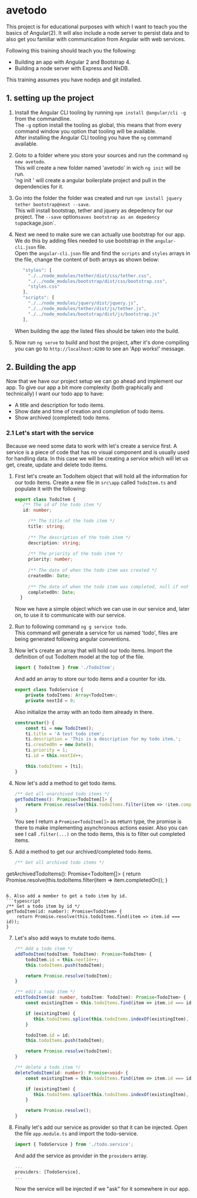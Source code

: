 # avetodo
This project is for educational purposes with which I want to teach you the basics of Angular(2). It will also include a node server to persist data and to also get you familiar with communication from Angular with web services.

Following this training should teach you the following:
- Building an app with Angular 2 and Bootstrap 4.
- Building a node server with Express and NeDB.

This training assumes you have nodejs and git installed.

## 1. setting up the project

1. Install the Angular CLI tooling by running `npm install @angular/cli -g` from the commandline.  
   The `-g` option install the tooling as global, this means that from every command window you option that tooling will be available.  
   After installing the Angular CLI tooling you have the `ng` command available.
   
2. Goto to a folder where you store your sources and run the command `ng new avetodo`.  
   This will create a new folder named 'avetodo' in wich `ng init` will be run.  
   'ng init ' will create a angular boilerplate project and pull in the dependencies for it.
   
3. Go into the folder the folder was created and run `npm install jquery tether bootstrap@next --save`.  
   This will install bootstrap, tether and jquery as depedency for our project. The `--save` option` saves bootstrap as an depedency to `package.json`.
   
4. Next we need to make sure we can actually use bootstrap for our app. We do this by adding files needed to use bootstrap in the `angular-cli.json` file.  
   Open the `angular-cli.json` file and find the `scripts` and `styles` arrays in the file, change the content of both arrays as shown below:
   ```javascript
      "styles": [
        "./../node_modules/tether/dist/css/tether.css",
        "./../node_modules/bootstrap/dist/css/bootstrap.css",
        "styles.css"
      ],
      "scripts": [
        "./../node_modules/jquery/dist/jquery.js",
        "./../node_modules/tether/dist/js/tether.js",
        "./../node_modules/bootstrap/dist/js/bootstrap.js"
      ],
   ```
   When building the app the listed files should be taken into the build.
   
5. Now run `ng serve` to build and host the project, after it's done compiling you can go to `http://localhost:4200` to see an 'App works!' message.

## 2. Building the app

Now that we have our project setup we can go ahead and implement our app. 
To give our app a bit more complexity (both graphically and technically) I want our todo app to have:
- A title and description for todo items.
- Show date and time of creation and completion of todo items.
- Show archived (completed) todo items.

### 2.1 Let's start with the service
Because we need some data to work with let's create a service first. A service is a piece of code that has no visual component and is usually used for handling data. In this case we will be creating a service which will let us get, create, update and delete todo items.

1. First let's create an TodoItem object that will hold all the information for our todo items.
   Create a new file in `src\app` called `TodoItem.ts` and populate it with the following:
   ```typescript
   export class TodoItem {
      /** The id of the todo item */
      id: number;

	    /** The title of the todo item */
	    title: string;
	
	    /** The description of the todo item */
	    description: string;
	
	    /** The priority of the todo item */
	    priority: number;
	
	    /** The date of when the todo item was created */
	    createdOn: Date;
	
	    /** The date of when the todo item was completed, null if not completed yet */
	    completedOn: Date;
	 }
   ```
   Now we have a simple object which we can use in our service and, later on, to use it to communicate with our service.

2. Run to following command `ng g service todo`.  
   This command will generate a service for us named 'todo', files are being generated following angular conventions.

3. Now let's create an array that will hold our todo items.
   Import the definition of out TodoItem model at the top of the file.
   ```typescript
   import { TodoItem } from './TodoItem';
   ```
   
   And add an array to store our todo items and a counter for ids.
   ```typescript
   export class TodoService {
       private todoItems: Array<TodoItem>;
       private nextId = 0;
   ```

   Also initialize the array with an todo item already in there.
   ```typescript
   constructor() {
       const ti = new TodoItem();
       ti.title = 'A test todo item';
       ti.description = 'This is a description for my todo item.';
       ti.createdOn = new Date();
       ti.priority = 1;
       ti.id = this.nextId++;

       this.todoItems = [ti];
   }
   ```
4. Now let's add a method to get todo items.
   ```typescript
   /** Get all unarchived todo items */
   getTodoItems(): Promise<TodoItem[]> {
       return Promise.resolve(this.todoItems.filter(item => !item.completedOn));
   }
   ```
   You see I return a `Promise<TodoItem[]>` as return type, the promise is there to make implementing asynchronous actions easier.
   Also you can see I call `.filter(...)` on the todo items, this is to filter out completed items.

5. Add a method to get our archived/completed todo items.
   ```typescript
   /** Get all archived todo items */
  getArchivedTodoItems(): Promise<TodoItem[]> {
      return Promise.resolve(this.todoItems.filter(item => item.completedOn));
  }
   ```

6. Also add a member to get a todo item by id.
   ```typescript
   /** Get a todo item by id */
   getTodoItem(id: number): Promise<TodoItem> {
       return Promise.resolve(this.todoItems.find(item => item.id === id));
   }
   ```

7. Let's also add ways to mutate todo items.
   ```typescript
   /** Add a todo item */  
   addTodoItem(todoItem: TodoItem): Promise<TodoItem> {
       todoItem.id = this.nextId++;
       this.todoItems.push(todoItem);

       return Promise.resolve(todoItem);
   }

   /** edit a todo item */
   editTodoItem(id: number, todoItem: TodoItem): Promise<TodoItem> {
       const existingItem = this.todoItems.find(item => item.id === id);

       if (existingItem) {
          this.todoItems.splice(this.todoItems.indexOf(existingItem), 1);
       }

       todoItem.id = id;
       this.todoItems.push(todoItem);

       return Promise.resolve(todoItem);
   }

   /** delete a todo item */
   deleteTodoItem(id: number): Promise<void> {
       const existingItem = this.todoItems.find(item => item.id === id);

       if (existingItem) {
          this.todoItems.splice(this.todoItems.indexOf(existingItem), 1);
       }

       return Promise.resolve();
   }
   ```

8. Finally let's add our service as provider so that it can be injected.
   Open the file `app.module.ts` and import the todo-service.
   ```typescript
   import { TodoService } from './todo.service';
   ```
   And add the service as provider in the `providers` array.
   ```typescript
   ...
   providers: [TodoService],
   ...
   ```
   Now the service will be injected if we "ask" for it somewhere in our app.











